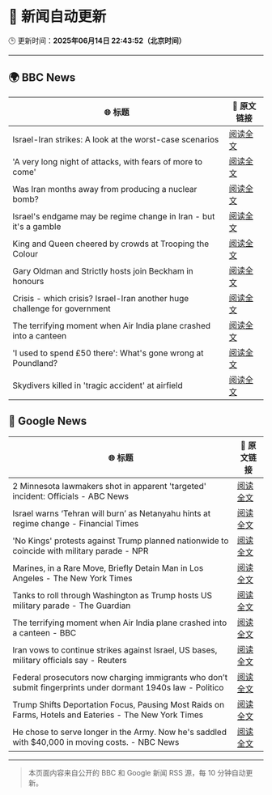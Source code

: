 # 🧠 新闻自动更新

🕒 更新时间：**2025年06月14日 22:43:52（北京时间）**

---

## 🌍 BBC News

| 🌐 标题 | 🔗 原文链接 |
|--------|-------------|
| Israel-Iran strikes: A look at the worst-case scenarios | [阅读全文](https://www.bbc.com/news/articles/c74n23y1x48o) |
| 'A very long night of attacks, with fears of more to come' | [阅读全文](https://www.bbc.com/news/videos/c3rpg2qj377o) |
| Was Iran months away from producing a nuclear bomb? | [阅读全文](https://www.bbc.com/news/articles/cn840275p5yo) |
| Israel's endgame may be regime change in Iran - but it's a gamble | [阅读全文](https://www.bbc.com/news/articles/c79e233j2gro) |
| King and Queen cheered by crowds at Trooping the Colour | [阅读全文](https://www.bbc.com/news/articles/c7872g979vno) |
| Gary Oldman and Strictly hosts join Beckham in honours | [阅读全文](https://www.bbc.com/news/articles/cly30wpz01po) |
| Crisis - which crisis? Israel-Iran another huge challenge for government | [阅读全文](https://www.bbc.com/news/articles/c5yxn52dz5ro) |
| The terrifying moment when Air India plane crashed into a canteen | [阅读全文](https://www.bbc.com/news/articles/cz0dkrz1kneo) |
| 'I used to spend £50 there': What's gone wrong at Poundland? | [阅读全文](https://www.bbc.com/news/articles/cqj7nxlzzqno) |
| Skydivers killed in 'tragic accident' at airfield | [阅读全文](https://www.bbc.com/news/articles/c4grny12neeo) |

## 📰 Google News

| 🌐 标题 | 🔗 原文链接 |
|--------|-------------|
| 2 Minnesota lawmakers shot in apparent 'targeted' incident: Officials - ABC News | [阅读全文](https://news.google.com/rss/articles/CBMioAFBVV95cUxOYW5NcklXV2tXNXBJdkp2VEM1NXlNNnFOdHlRd0M4MEdfVE9mbDRzV0F1aF85N0g0N2JhQm53UkVfVWxqQmxpbmNuR3U3MlZVZVRrOUk4cEU2WmtlWGdoSFhsNy1RczJWVXRxQ3ZXbURsbEFTQ0xuZ3VfYjdsUEN5VVVidWN2RHF3WmZ2aGRhZFVndkZLbXRaekpNZDd2QXUz0gGmAUFVX3lxTE9MYmN4Tk4zeXVGVzdhdmhBUTVQeUdlNXp3N0NtaWVFLUdaalpPTHpOTC1RcldHMTk4MkJwcnNjTFk5cTE3ZGhlSTZQeHp0OTU5NERWS1Q2U29ORzcwaFh5VHgwZkZQY2czZ1FYdm5qQUlINV9zT1JtUzVEQkFzSlBuWXpFT2NWNmU4eEtQQjRnVEJLSG5MRUVyYk1qMUF2R1B4aTFHdnc?oc=5) |
| Israel warns ‘Tehran will burn’ as Netanyahu hints at regime change - Financial Times | [阅读全文](https://news.google.com/rss/articles/CBMicEFVX3lxTE16RWtBUXJYdllJRXZoS0VhUDJ0TlpTMkh1cnBzUzJaWTN6Yjc3LXliUnkyaTVyNjd2T1B6YlBuTnBMMHRDV2pUMGRIX0RiTldIQmM1a082U01MRUlJTlFhSzlNLV9ZSUdzTzd2azVEZHI?oc=5) |
| 'No Kings' protests against Trump planned nationwide to coincide with military parade - NPR | [阅读全文](https://news.google.com/rss/articles/CBMihAFBVV95cUxPNGlUQWlFX1JwVDZLWXFTYTd2YkJZZEdMWEFfU1F2bTVqV3ZvWnR3aDRfZDJVN3V0ZzdKaTIwaDk1ZGZxaUx1Qk1vdldlb21JOGhuek9RLUFoTU14UkhMcjZLMmhxdjJTUmE0T21RN042X2w3RXB2amdLaDdtekZpbWx3dHI?oc=5) |
| Marines, in a Rare Move, Briefly Detain Man in Los Angeles - The New York Times | [阅读全文](https://news.google.com/rss/articles/CBMickFVX3lxTFBSeGRwUEtIVHM1LVM4RG5MZk84N0w1SXNXUmt0bmd3NHdKdXB5dDhfRzBjN2NrSGRZbDNmUXBFaTJBbXFGZE05MVlaSlM5YWV1M0ZTLWxBa1BvWE5NUkhRNWNNOWpLdm5rMnhhaWRkOTVlQQ?oc=5) |
| Tanks to roll through Washington as Trump hosts US military parade - The Guardian | [阅读全文](https://news.google.com/rss/articles/CBMieEFVX3lxTE1Majg2ZVFEdTV0M3dNNEFSdG5kNkNVenByM29NODU2blZFdkszUVlWcXRtN0JhdGJ5Zk5ic1EwMzlWU0V1Z3VkUjhENlJoSWhySlJpSHVHX3VCempZazcwQUFLZmpONU5YbXlTZXVEZkM4OWUtVEV0bg?oc=5) |
| The terrifying moment when Air India plane crashed into a canteen - BBC | [阅读全文](https://news.google.com/rss/articles/CBMiWkFVX3lxTE43VGlzcHV6azdZYlI0Ti1WVXdXekk5czNqUXFxaGpsbVZnUWh3ckFMVk52WGhfV2tNaFlWbWtFLWVqN1lrbGloTmYwYXJtUl9JZmxQNzZ1VHZZUdIBX0FVX3lxTE1aQWRIQWpTckFncDAyVGo0NVBybjVqRTVBVXlZc0tVY1VEQ2JaQVJ1b2tkSWNMeFpxZ0VER0pOSHBfTGRPclYwbloxWWt4dkxSQi1qSENLZ1daLVJYSzdn?oc=5) |
| Iran vows to continue strikes against Israel, US bases, military officials say - Reuters | [阅读全文](https://news.google.com/rss/articles/CBMixgFBVV95cUxOVDZQUmpyNU0xSk42SWNWdUVES01yWlh2dFhMaWdSdktlc3U0cTljRFh5YkdILXhwUlEyeFdZcmhpT2ZNZXhnTU42RndpYUdNdEtEU1c2RGxhaW44aHhna1lBMWtCSzcyc2J6NGpldkd2b2padTMwazNOcVY3NDNpUmMzbDZrNzNBR0t2UWpoMVNqQ0N4ZFN5RHVQRmY4cHp4QXVxN2ZfTnNGaWMwMF9hUjdYQ2pHczhiaXZwbUVMSGdnMjU5TVE?oc=5) |
| Federal prosecutors now charging immigrants who don’t submit fingerprints under dormant 1940s law - Politico | [阅读全文](https://news.google.com/rss/articles/CBMimAFBVV95cUxNb3lORE1XRUp6eUJpdDRMUnZNUGNNeTRLbGg1QzhzNnBocU5MR092djlTb1c2ODY2clR2RUFhVTc5RTUyakVvMEUxQVdLcF9hMU84Z0JaazJxX2Q4Mmt0RG56ZFQtUmhLYWNLczBYY2l0S24xVWtQOFFsRXgzd2o5RzZZUmtYSTk4em9DbGpfR1N0ZENiRFh4LQ?oc=5) |
| Trump Shifts Deportation Focus, Pausing Most Raids on Farms, Hotels and Eateries - The New York Times | [阅读全文](https://news.google.com/rss/articles/CBMihwFBVV95cUxQX0JrdHFWY2ZuR2dHOGZwV1MxcVVxVzRjSm0wblVfT1NmaVBLODRBSXJLRTMzRHl5aGRSUDIzWmxja053YU5JTGE2T2dPQlh0N09GVlo5aXY2ZnZOMnEtZms5RmV2RG9nVWZNSUgtSTBpNHF5OHE5d2N1SHpRS1pFeXJ1RTdRWnM?oc=5) |
| He chose to serve longer in the Army. Now he's saddled with $40,000 in moving costs. - NBC News | [阅读全文](https://news.google.com/rss/articles/CBMiggFBVV95cUxOZ2FadUt1NVVVSG5WdGlKQnhOWVlkQ1hUYUJSTkl5U2hBcFBhMWlLSjNGeUFXNFZYMzJNTExwQllOOHRCUWk3ZkcxZE0zSy12dlNQM1RDM3I2S2w2VEJUYUJTX09LSVVfSEZWMnB2QVhWdGRWTkpGall0M2ZYWktESG9n0gFWQVVfeXFMTU1tWDRLMWZiX0dFYXpSamlubGNZTEg0OGJFMVJYbDdZb1JKTHFVTmdRdFpPRjBSNHNySmVXQ2JDNVlxMXAyRTloQWNjeUhSQkNFeloyOHc?oc=5) |

---
> 本页面内容来自公开的 BBC 和 Google 新闻 RSS 源，每 10 分钟自动更新。